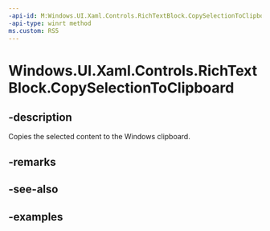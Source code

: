 ```yaml
---
-api-id: M:Windows.UI.Xaml.Controls.RichTextBlock.CopySelectionToClipboard
-api-type: winrt method
ms.custom: RS5
---
```


<!-- Method syntax.
public void RichTextBlock.CopySelectionToClipboard()
-->

# Windows.UI.Xaml.Controls.RichTextBlock.CopySelectionToClipboard

## -description

Copies the selected content to the Windows clipboard.



## -remarks

## -see-also

## -examples

